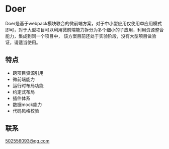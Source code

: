 
# Doer

Doer是基于webpack模块联合的微前端方案，对于中小型应用仅使用单应用模式即可，对于大型项目可以利用微前端能力拆分为多个细小的子应用，利用资源整合能力，集成到同一个项目中，
该方案目前还处于实验阶段，没有大型项目做验证，请适当使用。

## 特点

* 跨项目资源引用
* 微前端能力
* 运行时布局功能
* 约定式布局
* 插件体系
* 数据mock能力
* 代码风格校验

## 联系

502556093@qq.com